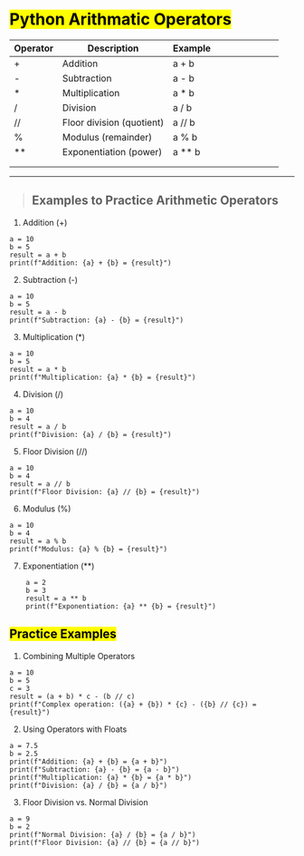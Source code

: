 # <mark>Python Arithmatic Operators</mark>

| Operator | Description               | Example |   |   |   |   |   |   |   |
|----------|---------------------------|---------|---|---|---|---|---|---|---|
| +        | Addition                  | a + b   |   |   |   |   |   |   |   |
| -        | Subtraction               | a - b   |   |   |   |   |   |   |   |
| *        | Multiplication            | a * b   |   |   |   |   |   |   |   |
| /        | Division                  | a / b   |   |   |   |   |   |   |   |
| //       | Floor division (quotient) | a // b  |   |   |   |   |   |   |   |
| %        | Modulus (remainder)       | a % b   |   |   |   |   |   |   |   |
| **       | Exponentiation (power)    | a ** b  |   |   |   |   |   |   |   |
|          |                           |         |   |   |   |   |   |   |   |
|          |                           |         |   |   |   |   |   |   |   |

---

> ## Examples to Practice Arithmetic Operators

1. Addition (+)

```
a = 10
b = 5
result = a + b
print(f"Addition: {a} + {b} = {result}")
```

2. Subtraction (-)
```
a = 10
b = 5
result = a - b
print(f"Subtraction: {a} - {b} = {result}")
```

3. Multiplication (*)

```
a = 10
b = 5
result = a * b
print(f"Multiplication: {a} * {b} = {result}")
```

4. Division (/)
```
a = 10
b = 4
result = a / b
print(f"Division: {a} / {b} = {result}")
```

5. Floor Division (//)
```
a = 10
b = 4
result = a // b
print(f"Floor Division: {a} // {b} = {result}")
```

6. Modulus (%)
```
a = 10
b = 4
result = a % b
print(f"Modulus: {a} % {b} = {result}")
```

7. Exponentiation (**)
```
    a = 2
    b = 3
    result = a ** b
    print(f"Exponentiation: {a} ** {b} = {result}")
```

## <mark> Practice Examples </mark>

1. Combining Multiple Operators

```
a = 10
b = 5
c = 3
result = (a + b) * c - (b // c)
print(f"Complex operation: ({a} + {b}) * {c} - ({b} // {c}) = {result}")
```

2. Using Operators with Floats
```
a = 7.5
b = 2.5
print(f"Addition: {a} + {b} = {a + b}")
print(f"Subtraction: {a} - {b} = {a - b}")
print(f"Multiplication: {a} * {b} = {a * b}")
print(f"Division: {a} / {b} = {a / b}")
```

3. Floor Division vs. Normal Division
```
a = 9
b = 2
print(f"Normal Division: {a} / {b} = {a / b}")
print(f"Floor Division: {a} // {b} = {a // b}")
```